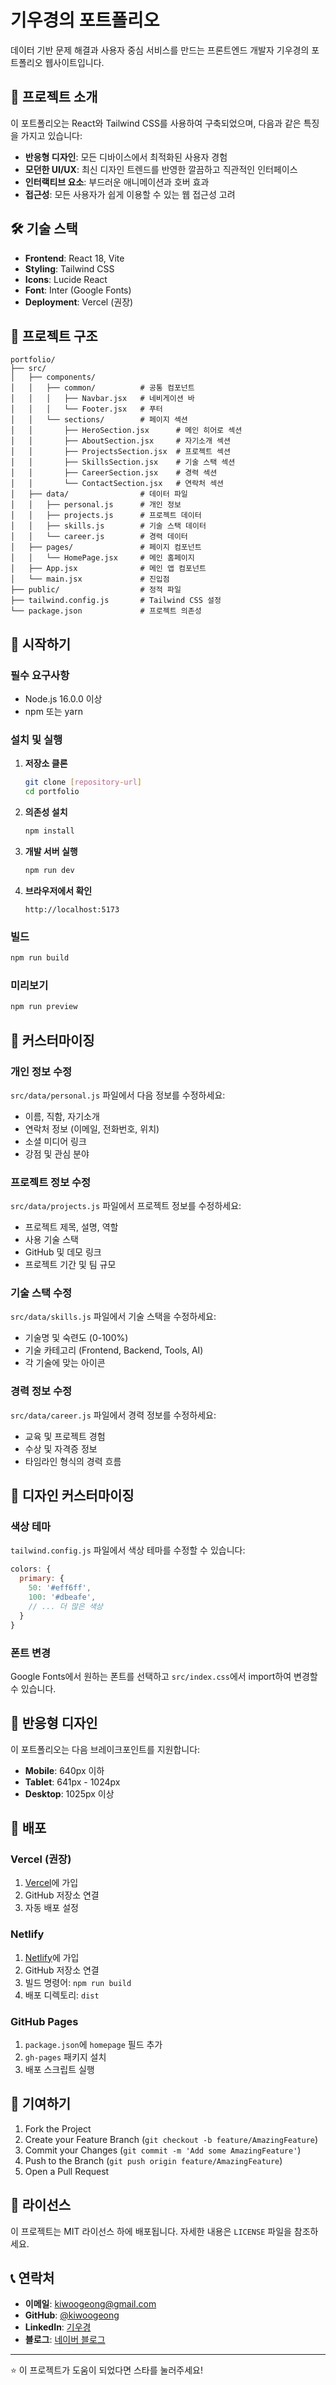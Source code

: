# 기우경의 포트폴리오

데이터 기반 문제 해결과 사용자 중심 서비스를 만드는 프론트엔드 개발자 기우경의 포트폴리오 웹사이트입니다.

## 🚀 프로젝트 소개

이 포트폴리오는 React와 Tailwind CSS를 사용하여 구축되었으며, 다음과 같은 특징을 가지고 있습니다:

- **반응형 디자인**: 모든 디바이스에서 최적화된 사용자 경험
- **모던한 UI/UX**: 최신 디자인 트렌드를 반영한 깔끔하고 직관적인 인터페이스
- **인터랙티브 요소**: 부드러운 애니메이션과 호버 효과
- **접근성**: 모든 사용자가 쉽게 이용할 수 있는 웹 접근성 고려

## 🛠️ 기술 스택

- **Frontend**: React 18, Vite
- **Styling**: Tailwind CSS
- **Icons**: Lucide React
- **Font**: Inter (Google Fonts)
- **Deployment**: Vercel (권장)

## 📁 프로젝트 구조

```
portfolio/
├── src/
│   ├── components/
│   │   ├── common/          # 공통 컴포넌트
│   │   │   ├── Navbar.jsx   # 네비게이션 바
│   │   │   └── Footer.jsx   # 푸터
│   │   └── sections/        # 페이지 섹션
│   │       ├── HeroSection.jsx      # 메인 히어로 섹션
│   │       ├── AboutSection.jsx     # 자기소개 섹션
│   │       ├── ProjectsSection.jsx  # 프로젝트 섹션
│   │       ├── SkillsSection.jsx    # 기술 스택 섹션
│   │       ├── CareerSection.jsx    # 경력 섹션
│   │       └── ContactSection.jsx   # 연락처 섹션
│   ├── data/                # 데이터 파일
│   │   ├── personal.js      # 개인 정보
│   │   ├── projects.js      # 프로젝트 데이터
│   │   ├── skills.js        # 기술 스택 데이터
│   │   └── career.js        # 경력 데이터
│   ├── pages/               # 페이지 컴포넌트
│   │   └── HomePage.jsx     # 메인 홈페이지
│   ├── App.jsx              # 메인 앱 컴포넌트
│   └── main.jsx             # 진입점
├── public/                  # 정적 파일
├── tailwind.config.js       # Tailwind CSS 설정
└── package.json             # 프로젝트 의존성
```

## 🚀 시작하기

### 필수 요구사항

- Node.js 16.0.0 이상
- npm 또는 yarn

### 설치 및 실행

1. **저장소 클론**

   ```bash
   git clone [repository-url]
   cd portfolio
   ```

2. **의존성 설치**

   ```bash
   npm install
   ```

3. **개발 서버 실행**

   ```bash
   npm run dev
   ```

4. **브라우저에서 확인**
   ```
   http://localhost:5173
   ```

### 빌드

```bash
npm run build
```

### 미리보기

```bash
npm run preview
```

## 📝 커스터마이징

### 개인 정보 수정

`src/data/personal.js` 파일에서 다음 정보를 수정하세요:

- 이름, 직함, 자기소개
- 연락처 정보 (이메일, 전화번호, 위치)
- 소셜 미디어 링크
- 강점 및 관심 분야

### 프로젝트 정보 수정

`src/data/projects.js` 파일에서 프로젝트 정보를 수정하세요:

- 프로젝트 제목, 설명, 역할
- 사용 기술 스택
- GitHub 및 데모 링크
- 프로젝트 기간 및 팀 규모

### 기술 스택 수정

`src/data/skills.js` 파일에서 기술 스택을 수정하세요:

- 기술명 및 숙련도 (0-100%)
- 기술 카테고리 (Frontend, Backend, Tools, AI)
- 각 기술에 맞는 아이콘

### 경력 정보 수정

`src/data/career.js` 파일에서 경력 정보를 수정하세요:

- 교육 및 프로젝트 경험
- 수상 및 자격증 정보
- 타임라인 형식의 경력 흐름

## 🎨 디자인 커스터마이징

### 색상 테마

`tailwind.config.js` 파일에서 색상 테마를 수정할 수 있습니다:

```javascript
colors: {
  primary: {
    50: '#eff6ff',
    100: '#dbeafe',
    // ... 더 많은 색상
  }
}
```

### 폰트 변경

Google Fonts에서 원하는 폰트를 선택하고 `src/index.css`에서 import하여 변경할 수 있습니다.

## 📱 반응형 디자인

이 포트폴리오는 다음 브레이크포인트를 지원합니다:

- **Mobile**: 640px 이하
- **Tablet**: 641px - 1024px
- **Desktop**: 1025px 이상

## 🚀 배포

### Vercel (권장)

1. [Vercel](https://vercel.com)에 가입
2. GitHub 저장소 연결
3. 자동 배포 설정

### Netlify

1. [Netlify](https://netlify.com)에 가입
2. GitHub 저장소 연결
3. 빌드 명령어: `npm run build`
4. 배포 디렉토리: `dist`

### GitHub Pages

1. `package.json`에 `homepage` 필드 추가
2. `gh-pages` 패키지 설치
3. 배포 스크립트 실행

## 🤝 기여하기

1. Fork the Project
2. Create your Feature Branch (`git checkout -b feature/AmazingFeature`)
3. Commit your Changes (`git commit -m 'Add some AmazingFeature'`)
4. Push to the Branch (`git push origin feature/AmazingFeature`)
5. Open a Pull Request

## 📄 라이선스

이 프로젝트는 MIT 라이선스 하에 배포됩니다. 자세한 내용은 `LICENSE` 파일을 참조하세요.

## 📞 연락처

- **이메일**: kiwoogeong@gmail.com
- **GitHub**: [@kiwoogeong](https://github.com/kiwoogeong)
- **LinkedIn**: [기우경](https://linkedin.com/in/kiwoogeong)
- **블로그**: [네이버 블로그](https://blog.naver.com/kiwoogeong)

---

⭐ 이 프로젝트가 도움이 되었다면 스타를 눌러주세요!

